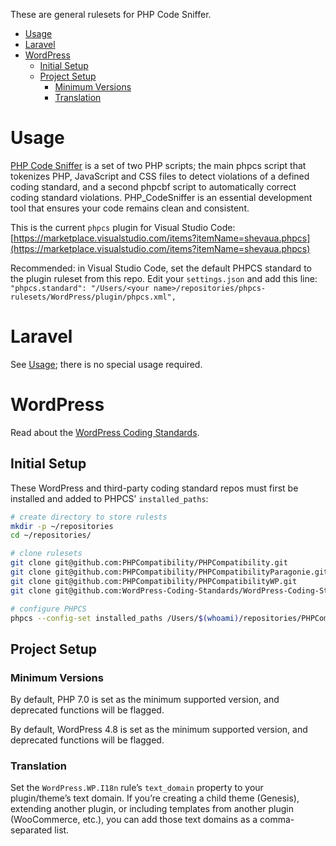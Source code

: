 These are general rulesets for PHP Code Sniffer.

- [Usage](#usage)
- [Laravel](#laravel)
- [WordPress](#wordpress)
  - [Initial Setup](#initial-setup)
  - [Project Setup](#project-setup)
    - [Minimum Versions](#minimum-versions)
    - [Translation](#translation)

# Usage

[PHP Code Sniffer](https://github.com/squizlabs/PHP_CodeSniffer) is a set of two PHP scripts; the main phpcs script that tokenizes PHP, JavaScript and CSS files to detect violations of a defined coding standard, and a second phpcbf script to automatically correct coding standard violations. PHP_CodeSniffer is an essential development tool that ensures your code remains clean and consistent.

This is the current `phpcs` plugin for Visual Studio Code: [https://marketplace.visualstudio.com/items?itemName=shevaua.phpcs](https://marketplace.visualstudio.com/items?itemName=shevaua.phpcs)

Recommended: in Visual Studio Code, set the default PHPCS standard to the plugin ruleset from this repo. Edit your `settings.json` and add this line: `"phpcs.standard": "/Users/<your name>/repositories/phpcs-rulesets/WordPress/plugin/phpcs.xml",`

# Laravel

See [Usage](#usage); there is no special usage required.

# WordPress

Read about the [WordPress Coding Standards](https://make.wordpress.org/core/handbook/best-practices/coding-standards/).

## Initial Setup

These WordPress and third-party coding standard repos must first be installed and added to PHPCS’ `installed_paths`:

```bash
# create directory to store rulests
mkdir -p ~/repositories
cd ~/repositories/

# clone rulesets
git clone git@github.com:PHPCompatibility/PHPCompatibility.git
git clone git@github.com:PHPCompatibility/PHPCompatibilityParagonie.git
git clone git@github.com:PHPCompatibility/PHPCompatibilityWP.git
git clone git@github.com:WordPress-Coding-Standards/WordPress-Coding-Standards.git

# configure PHPCS
phpcs --config-set installed_paths /Users/$(whoami)/repositories/PHPCompatibility/,/Users/$(whoami)/repositories/PHPCompatibilityParagonie/PHPCompatibilityParagonieRandomCompat/,/Users/$(whoami)/repositories/PHPCompatibilityParagonie/PHPCompatibilityParagonieSodiumCompat/,/Users/$(whoami)/repositories/PHPCompatibilityWP/PHPCompatibilityWP/,/Users/$(whoami)/repositories/WordPress-Coding-Standards/WordPress/,/Users/$(whoami)/repositories/WordPress-Coding-Standards/WordPress-Core/,/Users/$(whoami)/repositories/WordPress-Coding-Standards/WordPress-Docs/,/Users/$(whoami)/repositories/WordPress-Coding-Standards/WordPress-Extra/
```

## Project Setup

### Minimum Versions

By default, PHP 7.0 is set as the minimum supported version, and deprecated functions will be flagged.

By default, WordPress 4.8 is set as the minimum supported version, and deprecated functions will be flagged.

### Translation

Set the `WordPress.WP.I18n` rule’s `text_domain` property to your plugin/theme’s text domain. If you’re creating a child theme (Genesis), extending another plugin, or including templates from another plugin (WooCommerce, etc.), you can add those text domains as a comma-separated list.
